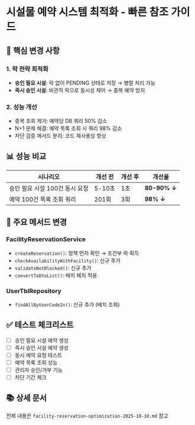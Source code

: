 # 시설물 예약 시스템 최적화 - 빠른 참조 가이드

## 🎯 핵심 변경 사항

### 1. 락 전략 최적화
- **승인 필요 시설**: 락 없이 PENDING 상태로 저장 → 병렬 처리 가능
- **즉시 승인 시설**: 비관적 락으로 동시성 제어 → 중복 예약 방지

### 2. 성능 개선
- 중복 조회 제거: 예약당 DB 쿼리 50% 감소
- N+1 문제 해결: 예약 목록 조회 시 쿼리 98% 감소
- 차단 검증 메서드 분리: 코드 재사용성 향상

## 📊 성능 비교

| 시나리오 | 개선 전 | 개선 후 | 개선율 |
|---------|--------|--------|--------|
| 승인 필요 시설 100건 동시 요청 | 5-10초 | 1초 | **80-90% ↓** |
| 예약 100건 목록 조회 쿼리 | 201회 | 3회 | **98% ↓** |

## 🔄 주요 메서드 변경

### FacilityReservationService
- `createReservation()`: 정책 먼저 확인 → 조건부 락 획득
- `checkAvailabilityWithFacility()`: 신규 추가
- `validateNotBlocked()`: 신규 추가
- `convertToDtoList()`: 배치 페치 적용

### UserTblRepository
- `findAllByUserCodeIn()`: 신규 추가 (배치 조회)

## ✅ 테스트 체크리스트

- [ ] 승인 필요 시설 예약 생성
- [ ] 즉시 승인 시설 예약 생성
- [ ] 동시 예약 요청 테스트
- [ ] 예약 목록 조회 성능
- [ ] 관리자 승인/거부 기능
- [ ] 차단 기간 체크

## 📚 상세 문서

전체 내용은 `facility-reservation-optimization-2025-10-10.md` 참고
